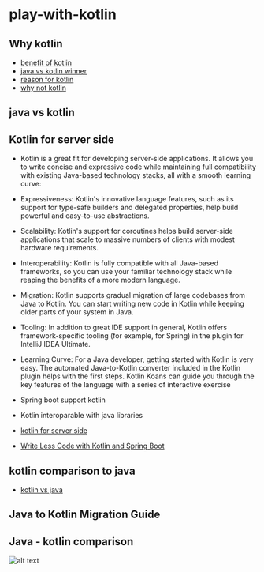# play-with-kotlin

## Why kotlin
- [benefit of kotlin](https://sagaratechnology.medium.com/what-are-the-benefits-of-kotlin-d7fdcd1cfc0)
- [java vs kotlin winner](https://nix-united.com/blog/kotlin-vs-java-which-is-the-winner/)
- [reason for kotlin](https://analyticsindiamag.com/5-reasons-why-developers-choose-kotlin-over-java/)
- [why not kotlin ](https://medium.com/google-developer-experts/why-are-java-server-side-developers-not-adopting-kotlin-8eb53e06ee99)

## java vs kotlin

## Kotlin for server side
 - Kotlin is a great fit for developing server-side applications. It allows you to write concise and expressive code while maintaining full compatibility with existing Java-based technology stacks, all with a smooth learning curve:

- Expressiveness: Kotlin's innovative language features, such as its support for type-safe builders and delegated properties, help build powerful and easy-to-use abstractions.

- Scalability: Kotlin's support for coroutines helps build server-side applications that scale to massive numbers of clients with modest hardware requirements.

- Interoperability: Kotlin is fully compatible with all Java-based frameworks, so you can use your familiar technology stack while reaping the benefits of a more modern language.

- Migration: Kotlin supports gradual migration of large codebases from Java to Kotlin. You can start writing new code in Kotlin while keeping older parts of your system in Java.

- Tooling: In addition to great IDE support in general, Kotlin offers framework-specific tooling (for example, for Spring) in the plugin for IntelliJ IDEA Ultimate.

- Learning Curve: For a Java developer, getting started with Kotlin is very easy. The automated Java-to-Kotlin converter included in the Kotlin plugin helps with the first steps. Kotlin Koans can guide you through the key features of the language with a series of interactive exercise 
 - Spring boot support kotlin
 - Kotlin interoparable with java libraries
 - [kotlin for server side](https://kotlinlang.org/docs/server-overview.html)
 - [Write Less Code with Kotlin and Spring Boot](https://www.youtube.com/watch?v=KqgGeKhIiyo)
 
 
## kotlin comparison to java
- [kotlin vs java](https://kotlinlang.org/docs/comparison-to-java.html)
## Java to Kotlin Migration Guide

## Java - kotlin comparison

![alt text](https://user-images.githubusercontent.com/5081987/151915479-80699f69-928b-465d-bf1f-cb128e33ae43.jpg)
